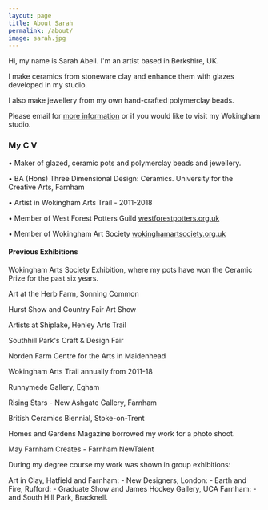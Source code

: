 ```yaml
---
layout: page
title: About Sarah
permalink: /about/
image: sarah.jpg
---
```


Hi, my name is Sarah Abell. I'm an artist based in Berkshire, UK.

I make ceramics from stoneware clay and enhance them with glazes developed in my studio.

I also make jewellery from my own hand-crafted polymerclay beads.

Please email for [more information](sarah@sarahceramics.co.uk) or if you would like to visit my Wokingham studio. 

### My C V

•	Maker of glazed, ceramic pots and polymerclay beads and jewellery.

•	BA (Hons) Three Dimensional Design: Ceramics. University for the Creative Arts, Farnham 

•	Artist in Wokingham Arts Trail - 2011-2018 

•	Member of West Forest Potters Guild [westforestpotters.org.uk](http://westforestpotters.org.uk/)

•	Member of Wokingham Art Society [wokinghamartsociety.org.uk](https://wokinghamartsociety.org.uk/)


#### Previous Exhibitions

Wokingham Arts Society Exhibition, where my pots have won the Ceramic Prize for the past six years.

Art at the Herb Farm, Sonning Common

Hurst Show and Country Fair Art Show

Artists at Shiplake, Henley Arts Trail 

Southhill Park's Craft & Design Fair 

Norden Farm Centre for the Arts in Maidenhead 

Wokingham Arts Trail annually from 2011-18 

Runnymede Gallery, Egham

Rising Stars - New Ashgate Gallery, Farnham 

British Ceramics Biennial, Stoke-on-Trent

Homes and Gardens Magazine borrowed my work for a photo shoot. 

May Farnham Creates - Farnham NewTalent 

During my degree course my work was shown in group exhibitions:

Art in Clay, Hatfield and Farnham: - New Designers, London:  - Earth and Fire, Rufford:  - Graduate Show and James Hockey Gallery, UCA Farnham: - and South Hill Park, Bracknell.
